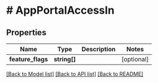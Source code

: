 # # AppPortalAccessIn

## Properties

Name | Type | Description | Notes
------------ | ------------- | ------------- | -------------
**feature_flags** | **string[]** |  | [optional]

[[Back to Model list]](../../README.md#models) [[Back to API list]](../../README.md#endpoints) [[Back to README]](../../README.md)
